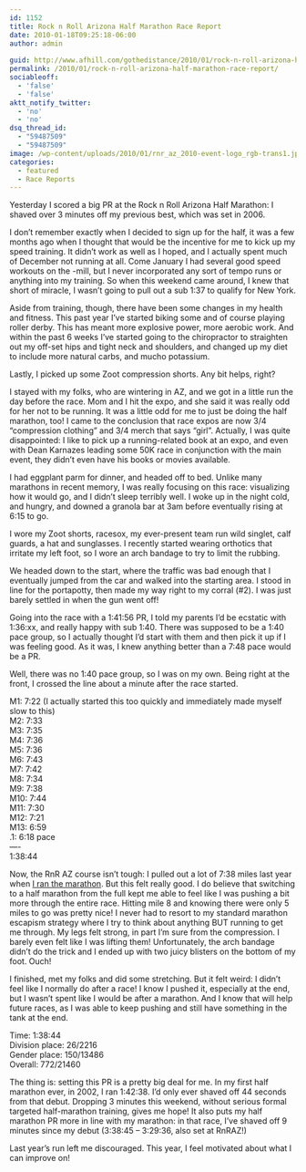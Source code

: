 ```yaml
---
id: 1152
title: Rock n Roll Arizona Half Marathon Race Report
date: 2010-01-18T09:25:18-06:00
author: admin
 
guid: http://www.afhill.com/gothedistance/2010/01/rock-n-roll-arizona-half-marathon-race-report/
permalink: /2010/01/rock-n-roll-arizona-half-marathon-race-report/
sociableoff:
  - 'false'
  - 'false'
aktt_notify_twitter:
  - 'no'
  - 'no'
dsq_thread_id:
  - "59487509"
  - "59487509"
image: /wp-content/uploads/2010/01/rnr_az_2010-event-logo_rgb-trans1.jpg
categories:
  - featured
  - Race Reports
---
```

Yesterday I scored a big PR at the Rock n Roll Arizona Half Marathon: I shaved over 3 minutes off my previous best, which was set in 2006.

I don&#8217;t remember exactly when I decided to sign up for the half, it was a few months ago when I thought that would be the incentive for me to kick up my speed training. It didn&#8217;t work as well as I hoped, and I actually spent much of December not running at all. Come January I had several good speed workouts on the -mill, but I never incorporated any sort of tempo runs or anything into my training. So when this weekend came around, I knew that short of miracle, I wasn&#8217;t going to pull out a sub 1:37 to qualify for New York.

Aside from training, though, there have been some changes in my health and fitness. This past year I&#8217;ve started biking some and of course playing roller derby. This has meant more explosive power, more aerobic work. And within the past 6 weeks I&#8217;ve started going to the chiropractor to straighten out my off-set hips and tight neck and shoulders, and changed up my diet to include more natural carbs, and mucho potassium.

Lastly, I picked up some Zoot compression shorts. Any bit helps, right?

I stayed with my folks, who are wintering in AZ, and we got in a little run the day before the race. Mom and I hit the expo, and she said it was really odd for her not to be running. It was a little odd for me to just be doing the half marathon, too! I came to the conclusion that race expos are now 3/4 &#8220;compression clothing&#8221; and 3/4 merch that says &#8220;girl&#8221;. Actually, I was quite disappointed: I like to pick up a running-related book at an expo, and even with Dean Karnazes leading some 50K race in conjunction with the main event, they didn&#8217;t even have his books or movies available. 

I had eggplant parm for dinner, and headed off to bed. Unlike many marathons in recent memory, I was really focusing on this race: visualizing how it would go, and I didn&#8217;t sleep terribly well. I woke up in the night cold, and hungry, and downed a granola bar at 3am before eventually rising at 6:15 to go. 

I wore my Zoot shorts, racesox, my ever-present team run wild singlet, calf guards, a hat and sunglasses. I recently started wearing orthotics that irritate my left foot, so I wore an arch bandage to try to limit the rubbing.

We headed down to the start, where the traffic was bad enough that I eventually jumped from the car and walked into the starting area. I stood in line for the portapotty, then made my way right to my corral (#2). I was just barely settled in when the gun went off! 

Going into the race with a 1:41:56 PR, I told my parents I&#8217;d be ecstatic with 1:36:xx, and really happy with sub 1:40. There was supposed to be a 1:40 pace group, so I actually thought I&#8217;d start with them and then pick it up if I was feeling good. As it was, I knew anything better than a 7:48 pace would be a PR.

Well, there was no 1:40 pace group, so I was on my own. Being right at the front, I crossed the line about a minute after the race started.

M1: 7:22 (I actually started this too quickly and immediately made myself slow to this)  
M2: 7:33  
M3: 7:35  
M4: 7:36  
M5: 7:36  
M6: 7:43  
M7: 7:42  
M8: 7:34  
M9: 7:38  
M10: 7:44  
M11: 7:30  
M12: 7:21  
M13: 6:59  
.1: 6:18 pace  
&#8212;-  
1:38:44

Now, the RnR AZ course isn&#8217;t tough: I pulled out a lot of 7:38 miles last year when [I ran the marathon](http://www.afhill.com/gothedistance/2009/01/rock-and-roll-arizona-race-report/). But this felt really good. I do believe that switching to a half marathon from the full kept me able to feel like I was pushing a bit more through the entire race. Hitting mile 8 and knowing there were only 5 miles to go was pretty nice! I never had to resort to my standard marathon escapism strategy where I try to think about anything BUT running to get me through. My legs felt strong, in part I&#8217;m sure from the compression. I barely even felt like I was lifting them! Unfortunately, the arch bandage didn&#8217;t do the trick and I ended up with two juicy blisters on the bottom of my foot. Ouch!

I finished, met my folks and did some stretching. But it felt weird: I didn&#8217;t feel like I normally do after a race! I know I pushed it, especially at the end, but I wasn&#8217;t spent like I would be after a marathon. And I know that will help future races, as I was able to keep pushing and still have something in the tank at the end. 

Time: 1:38:44  
Division place: 26/2216  
Gender place: 150/13486  
Overall: 772/21460

The thing is: setting this PR is a pretty big deal for me. In my first half marathon ever, in 2002, I ran 1:42:38. I&#8217;d only ever shaved off 44 seconds from that debut. Dropping 3 minutes this weekend, without serious formal targeted half-marathon training, gives me hope! It also puts my half marathon PR more in line with my marathon: in that race, I&#8217;ve shaved off 9 minutes since my debut (3:38:45 &#8211; 3:29:36, also set at RnRAZ!)

Last year&#8217;s run left me discouraged. This year, I feel motivated about what I can improve on!